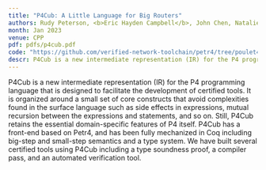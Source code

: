```yaml
---
title: "P4Cub: A Little Language for Big Routers"
authors: Rudy Peterson, <b>Eric Hayden Campbell</b>, John Chen, Natalie Isak, Calvin Shyu, Ryan Doenges, Parisa Ataei, and Nate Foster
month: Jan 2023
venue: CPP
pdf: pdfs/p4cub.pdf
code: "https://github.com/verified-network-toolchain/petr4/tree/poulet4"
descr: P4Cub is a new intermediate representation (IR) for the P4 programming language that is designed to facilitate the development of certified tools.
---
```


P4Cub is a new intermediate representation (IR) for the P4 programming language
that is designed to facilitate the development of certified tools. It is
organized around a small set of core constructs that avoid complexities found in
the surface language such as side effects in expressions, mutual recursion
between the expressions and statements, and so on. Still, P4Cub retains the
essential domain-specific features of P4 itself. P4Cub has a front-end based on
Petr4, and has been fully mechanized in Coq including big-step and small-step
semantics and a type system. We have built several certified tools using P4Cub
including a type soundness proof, a compiler pass, and an automated verification
tool.
